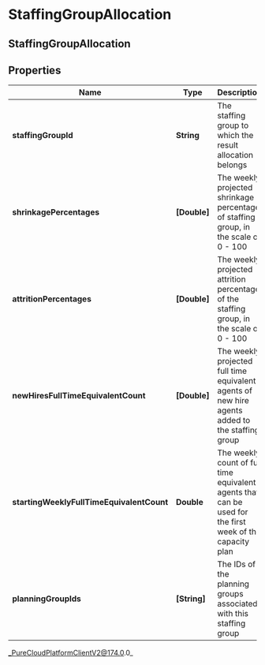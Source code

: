# StaffingGroupAllocation

## StaffingGroupAllocation

## Properties

|Name | Type | Description | Notes|
|------------ | ------------- | ------------- | -------------|
| **staffingGroupId** | **String** | The staffing group to which the result allocation belongs | |
| **shrinkagePercentages** | **[Double]** | The weekly projected shrinkage percentage of staffing group, in the scale of 0 - 100 | |
| **attritionPercentages** | **[Double]** | The weekly projected attrition percentage of the staffing group, in the scale of 0 - 100 | |
| **newHiresFullTimeEquivalentCount** | **[Double]** | The weekly projected full time equivalent agents of new hire agents added to the staffing group | [optional] |
| **startingWeeklyFullTimeEquivalentCount** | **Double** | The weekly count of full time equivalent agents that can be used for the first week of the capacity plan | |
| **planningGroupIds** | **[String]** | The IDs of the planning groups associated with this staffing group | [optional] |



_PureCloudPlatformClientV2@174.0.0_
